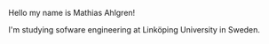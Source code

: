 Hello my name is Mathias Ahlgren!

I'm studying sofware engineering at Linköping University in Sweden.
